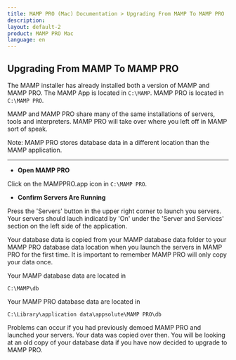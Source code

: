 ```yaml
---
title: MAMP PRO (Mac) Documentation > Upgrading From MAMP To MAMP PRO
description: 
layout: default-2
product: MAMP PRO Mac
language: en
---
```


## Upgrading From MAMP To MAMP PRO

The MAMP installer has already installed both a version of MAMP and MAMP PRO. The MAMP App is located in `C:\MAMP`. MAMP PRO is located in `C:\MAMP PRO`.

MAMP and MAMP PRO share many of the same installations of servers, tools and interpreters. MAMP PRO will take over where you left off in MAMP sort of speak. 

<div class="alert" role="alert">
Note: MAMP PRO stores database data in a different location than the MAMP application.
</div>

---

*  **Open MAMP PRO**  

Click on the MAMPPRO.app icon in `C:\MAMP PRO`.

*  **Confirm Servers Are Running**

Press the 'Servers' button in the upper right corner to launch you servers. Your servers should lauch indicatd by 'On' under the 'Server and Services' section on the left side of the application.

Your database data is copied from your MAMP database data folder to your MAMP PRO database data location when you launch the servers in MAMP PRO for the first time. It is important to remember MAMP PRO will only copy your data once.

Your MAMP database data are located in 

`C:\MAMP\db`

Your MAMP PRO database data are located in 

`C:\Library\application data\appsolute\MAMP PRO\db`

Problems can occur if you had previously demoed MAMP PRO and launched your servers. Your data was copied over then. You will be looking at an old copy of your database data if you have now decided to upgrade to MAMP PRO. 




